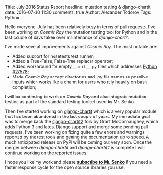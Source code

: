 Title: July 2016 Status Report
headline: mutation testing & django-chartit
date: 2016-07-30 11:30
comments: true
Author: Alexander Todorov
Tags: Python

Hello everyone, July has been relatively busy in terms of pull requests.
I've been working on *Cosmic Ray* the mutation testing tool for Python
and in the last couple of days taken over maintenance of *django-chartit*.

I've made several improvements against *Cosmic Ray*. The most notable
are:

* Added support for nosetests test runner;
* Added a True-False, False-True replacer operator;
* Added workaround for empty `__init__.py` files which addresses
[Python #27578](http://bugs.python.org/issue27578);
* Made *Cosmic Ray* accept directories and .py file names as possible
inputs which works like a charm for users who rely heavily on bash completion;

I will be continuing to work on *Cosmic Ray* and also integrate mutation testing
as part of the standard testing toolset used by Mr. Senko.


Then I've started working on
[django-chartit](https://github.com/chartit/django-chartit) which is a very
popular module that has been abandoned in the last couple of years.
My immediate goal was to merge back the
[django-chartit2](https://github.com/grantmcconnaughey/django-chartit2) fork
by Grant McConnaughey, which adds Python 3 and latest Django support and merge
some pending pull requests.
I've been working on fixing quite a few errors and warnings reported by the test
tools and getting the documentation up to speed. A much anticipated release on
PyPI will be coming out very soon. Once the merger between *django-chartit* and
*django-chartit2* is complete I will continue working on the reported issues.


I hope you like my work and please
**[subscribe to Mr. Senko]({filename}pages/subscribe.html)**
if you need a faster response cycle for the open source libraries you use.
